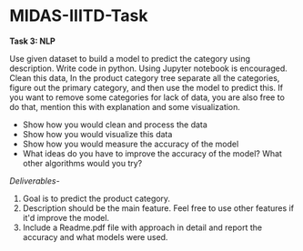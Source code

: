 # MIDAS-IIITD-Task

**Task 3: NLP**

Use given dataset to build a model to predict the category using description. Write code in python. Using Jupyter notebook is encouraged. 
Clean this data, In the product category tree separate all the categories, figure out the primary category, and then use the model to predict this.
If you want to remove some categories for lack of data, you are also free to do that, mention this with explanation and some visualization.

- Show how you would clean and process the data
- Show how you would visualize this data
- Show how you would measure the accuracy of the model
- What ideas do you have to improve the accuracy of the model? What other algorithms would you try?

*Deliverables-*
1) Goal is to predict the product category.
2) Description should be the main feature. Feel free to use other features if it'd improve the model.
3) Include a Readme.pdf file with approach in detail and report the accuracy and what models were used.
 
